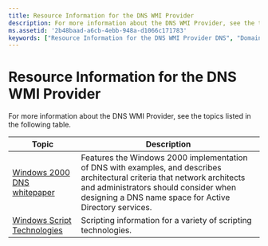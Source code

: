 ```yaml
---
title: Resource Information for the DNS WMI Provider
description: For more information about the DNS WMI Provider, see the topics listed in the following table.
ms.assetid: '2b48baad-a6cb-4ebb-948a-d1066c171783'
keywords: ["Resource Information for the DNS WMI Provider DNS", "Domain Name System DNS , WMI provider, resources"]
---
```


# Resource Information for the DNS WMI Provider

For more information about the DNS WMI Provider, see the topics listed in the following table.



| Topic                                                                         | Description                                                                                                                                                                                                                   |
|-------------------------------------------------------------------------------|-------------------------------------------------------------------------------------------------------------------------------------------------------------------------------------------------------------------------------|
| [Windows 2000 DNS whitepaper](Http://go.microsoft.com/fwlink/p/?linkid=84112) | Features the Windows 2000 implementation of DNS with examples, and describes architectural criteria that network architects and administrators should consider when designing a DNS name space for Active Directory services. |
| [Windows Script Technologies](Http://go.microsoft.com/fwlink/p/?linkid=83944) | Scripting information for a variety of scripting technologies.                                                                                                                                                                |



 

 

 




